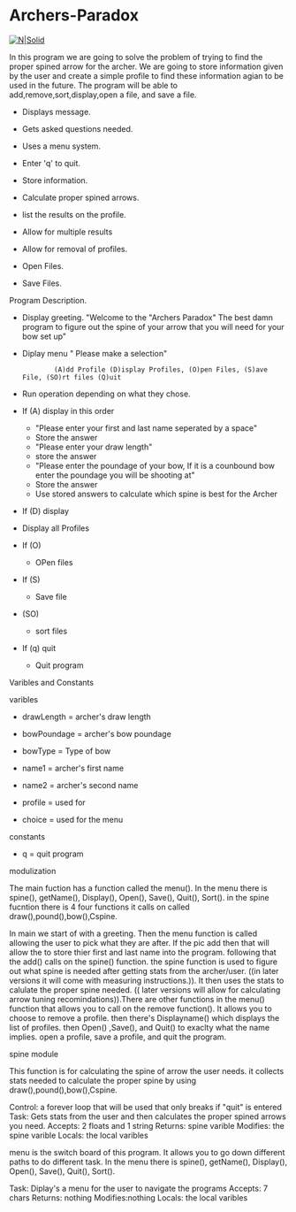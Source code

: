 # Archers-Paradox
[![N|Solid](http://i.imgur.com/zIA690h.png)](https://nodesource.com/products/nsolid)

In this program we are going to solve the problem of trying to find the proper spined arrow for the archer. 
We are going to store information given by the user and create a simple profile to find these information agian to be used in the future.
The program will be able to add,remove,sort,display,open a file, and save a file.

- Displays message.

- Gets asked questions needed.

- Uses a menu system.

- Enter 'q' to quit.

- Store information.

- Calculate proper spined arrows.

- list the results on the profile. 

- Allow for multiple results

- Allow for removal of profiles.

- Open Files.

- Save Files. 



Program Description.

- Display greeting. "Welcome to the "Archers Paradox" The best damn program to figure out the spine of your arrow that you will need for your bow set up"

- Diplay menu " Please make a selection"
                 
              (A)dd Profile (D)isplay Profiles, (O)pen Files, (S)ave File, (SO)rt files (Q)uit

- Run operation depending on what they chose.

- If (A) display in this order 

  - "Please enter your first and last name seperated by a space" 
  - Store the answer
  - "Please enter your draw length"
  - store the answer
  - "Please enter the poundage of your bow, If it is a counbound bow enter the poundage you will be shooting at"
  - Store the answer
  - Use stored answers to calculate which spine is best for the Archer

- If (D) display
 
 - Display all Profiles

- If (O)

  - OPen files

- If (S)

  - Save file

- (SO) 
  
  - sort files

- If (q) quit

  - Quit program
  

Varibles and Constants

varibles 

 - drawLength = archer's draw length

 - bowPoundage = archer's bow poundage

 - bowType = Type of bow

 - name1 =  archer's first name

 - name2 =  archer's second name

 - profile = used for  

 - choice = used for the menu

 
 constants

 - q = quit program




modulization

The main fuction has a function called the menu(). In the menu there is spine(), getName(), Display(), Open(), Save(), Quit(), Sort(). 
in the spine fucntion there is 4 four functions it calls on called draw(),pound(),bow(),Cspine.

In main we start of with a greeting. Then the menu function is called allowing the user to pick what they are after. If the pic add then that will allow the to store thier first and last name into the program. following that the add() calls on the spine()
function. the spine function is used to figure out what spine is needed after getting stats from the archer/user. ((in later versions it will come with measuring instructions.)). It then uses the stats to calulate the proper spine needed.
(( later versions will allow for calculating arrow tuning recomindations)).There are other functions in the menu() function that allows you to call on the remove function(). It allows you to choose to remove a profile. then there's Displayname() which displays the list of 
profiles. then Open() ,Save(), and Quit() to exaclty what the name implies. open a profile, save a profile, and quit the program.

spine module

This function is for calculating the spine of arrow the user needs. it collects stats needed to calculate the proper spine by using  draw(),pound(),bow(),Cspine.

Control: a forever loop that will be used that only breaks if "quit" is entered
Task: Gets stats from the user and then calculates the proper spined arrows you need.
Accepts: 2 floats and 1 string
Returns: spine varible
Modifies: the spine varible
Locals: the local varibles


menu is the switch board of this program. It allows you to go down different paths to do different task. In the menu there is spine(), getName(), Display(), Open(), Save(), Quit(), Sort().

Task: Diplay's a menu for the user to navigate the programs
Accepts: 7 chars
Returns: nothing
Modifies:nothing
Locals: the local varibles
